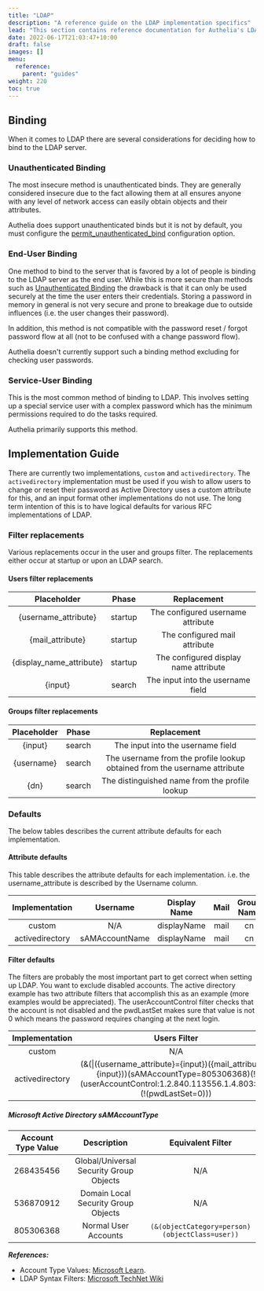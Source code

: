 ```yaml
---
title: "LDAP"
description: "A reference guide on the LDAP implementation specifics"
lead: "This section contains reference documentation for Authelia's LDAP implementation specifics."
date: 2022-06-17T21:03:47+10:00
draft: false
images: []
menu:
  reference:
    parent: "guides"
weight: 220
toc: true
---
```


## Binding

When it comes to LDAP there are several considerations for deciding how to bind to the LDAP server.

### Unauthenticated Binding

The most insecure method is unauthenticated binds. They are generally considered insecure due to the fact allowing them
at all ensures anyone with any level of network access can easily obtain objects and their attributes.

Authelia does support unauthenticated binds but it is not by default, you must configure the
[permit_unauthenticated_bind](../../configuration/first-factor/ldap.md#permitunauthenticatedbind) configuration
option.

### End-User Binding

One method to bind to the server that is favored by a lot of people is binding to the LDAP server as the end user. While
this is more secure than methods such as [Unauthenticated Binding](#unauthenticated-binding) the drawback is that it can
only be used securely at the time the user enters their credentials. Storing a password in memory in general is not very
secure and prone to breakage due to outside influences (i.e. the user changes their password).

In addition, this method is not compatible with the password reset / forgot password flow at all (not to be confused
with a change password flow).

Authelia doesn't currently support such a binding method excluding for checking user passwords.

### Service-User Binding

This is the most common method of binding to LDAP. This involves setting up a special service user with a complex
password which has the minimum permissions required to do the tasks required.

Authelia primarily supports this method.

## Implementation Guide

There are currently two implementations, `custom` and `activedirectory`. The `activedirectory` implementation
must be used if you wish to allow users to change or reset their password as Active Directory
uses a custom attribute for this, and an input format other implementations do not use. The long term
intention of this is to have logical defaults for various RFC implementations of LDAP.

### Filter replacements

Various replacements occur in the user and groups filter. The replacements either occur at startup or upon an LDAP
search.

#### Users filter replacements

|       Placeholder        |  Phase  |              Replacement              |
|:------------------------:|:-------:|:-------------------------------------:|
|   {username_attribute}   | startup |   The configured username attribute   |
|     {mail_attribute}     | startup |     The configured mail attribute     |
| {display_name_attribute} | startup | The configured display name attribute |
|         {input}          | search  |   The input into the username field   |

#### Groups filter replacements

| Placeholder | Phase  |                                Replacement                                |
|:-----------:|:------:|:-------------------------------------------------------------------------:|
|   {input}   | search |                     The input into the username field                     |
| {username}  | search | The username from the profile lookup obtained from the username attribute |
|    {dn}     | search |              The distinguished name from the profile lookup               |

### Defaults

The below tables describes the current attribute defaults for each implementation.

#### Attribute defaults

This table describes the attribute defaults for each implementation. i.e. the username_attribute is described by the
Username column.

| Implementation  |    Username    | Display Name | Mail | Group Name |
|:---------------:|:--------------:|:------------:|:----:|:----------:|
|     custom      |      N/A       | displayName  | mail |     cn     |
| activedirectory | sAMAccountName | displayName  | mail |     cn     |

#### Filter defaults

The filters are probably the most important part to get correct when setting up LDAP. You want to exclude disabled
accounts. The active directory example has two attribute filters that accomplish this as an example (more examples would
be appreciated). The userAccountControl filter checks that the account is not disabled and the pwdLastSet makes sure that
value is not 0 which means the password requires changing at the next login.

| Implementation  |                                                                          Users Filter                                                                           |                                Groups Filter                                 |
|:---------------:|:---------------------------------------------------------------------------------------------------------------------------------------------------------------:|:----------------------------------------------------------------------------:|
|     custom      |                                                                               N/A                                                                               |                                     N/A                                      |
| activedirectory | (&(&#124;({username_attribute}={input})({mail_attribute}={input}))(sAMAccountType=805306368)(!(userAccountControl:1.2.840.113556.1.4.803:=2))(!(pwdLastSet=0))) | (&(member={dn})(&#124;(sAMAccountType=268435456)(sAMAccountType=536870912))) |

##### Microsoft Active Directory sAMAccountType

| Account Type Value |               Description               |               Equivalent Filter                |
|:------------------:|:---------------------------------------:|:----------------------------------------------:|
|     268435456      | Global/Universal Security Group Objects |                      N/A                       |
|     536870912      |   Domain Local Security Group Objects   |                      N/A                       |
|     805306368      |          Normal User Accounts           | `(&(objectCategory=person)(objectClass=user))` |

*__References:__*
- Account Type Values: [Microsoft Learn](https://learn.microsoft.com/en-us/openspecs/windows_protocols/ms-samr/e742be45-665d-4576-b872-0bc99d1e1fbe).
- LDAP Syntax Filters: [Microsoft TechNet Wiki](https://social.technet.microsoft.com/wiki/contents/articles/5392.active-directory-ldap-syntax-filters.aspx)
